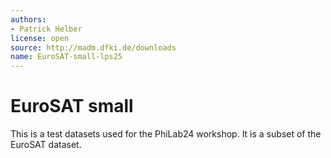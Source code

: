 ```yaml
---
authors:
- Patrick Helber
license: open
source: http://madm.dfki.de/downloads
name: EuroSAT-small-lps25
---
```


# EuroSAT small

This is a test datasets used for the PhiLab24 workshop. It is a subset of the EuroSAT dataset.